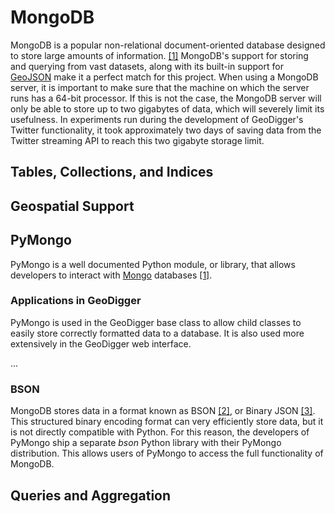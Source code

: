 MongoDB
=======

MongoDB is a popular non-relational document-oriented database designed
to store large amounts of information. [[1]](http://www.mongodb.org/)
MongoDB's support for storing and querying from vast datasets, along
with its built-in support for [GeoJSON](geojson.md) make it a perfect
match for this project. When using a MongoDB server, it is important to
make sure that the machine on which the server runs has a 64-bit
processor. If this is not the case, the MongoDB server will only be able
to store up to two gigabytes of data, which will severely limit its
usefulness. In experiments run during the development of GeoDigger's
Twitter functionality, it took approximately two days of saving data
from the Twitter streaming API to reach this two gigabyte storage limit.

## Tables, Collections, and Indices


## Geospatial Support


## PyMongo

PyMongo is a well documented Python module, or library, that allows
developers to interact with [Mongo](mongodb.md) databases
[[1]](http://api.mongodb.org/python/current/).

### Applications in GeoDigger

PyMongo is used in the GeoDigger base class to allow child classes to
easily store correctly formatted data to a database. It is also used
more extensively in the GeoDigger web interface.

...


### BSON
MongoDB stores data in a format known as BSON
[[2]](http://bsonspec.org/), or Binary JSON [[3]](http://json.org/). This
structured binary encoding format can very efficiently store data, but
it is not directly compatible with Python. For this reason, the
developers of PyMongo ship a separate *bson* Python library with their
PyMongo distribution. This allows users of PyMongo to access the full
functionality of MongoDB.

## Queries and Aggregation
